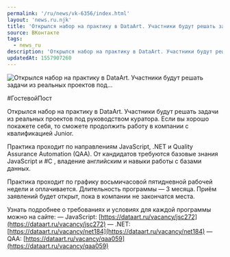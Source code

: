 ```yaml
---
permalink: '/ru/news/vk-6356/index.html'
layout: 'news.ru.njk'
title: 'Открылся набор на практику в DataArt. Участники будут решать задачи из реальных проектов под'
source: ВКонтакте
tags:
  - news_ru
description: 'Открылся набор на практику в DataArt. Участники будут решать задачи из реальных проектов под…'
updatedAt: 1557907260
---
```

![Открылся набор на практику в DataArt. Участники будут решать задачи из реальных проектов под…](https://sun9-67.userapi.com/impf/c848628/v848628048/186ccb/yx8Z-q9-9Jk.jpg?size=1280x853&quality=96&proxy=1&sign=0d1372542bd0a058d139250c8733a68c&c_uniq_tag=MxFMBDMrx9x9H_QrZUMrA1sS_w0XGUcc_MXhX3AsSgo&type=album)

#ГостевойПост

Открылся набор на практику в DataArt. Участники будут решать задачи из реальных проектов под руководством куратора. Если вы хорошо покажете себя, то сможете продолжить работу в компании с квалификацией Junior.

Практика проходит по направлениям JavaScript, .NET и Quality Assurance Automation (QAA). От кандидатов требуются базовые знания JavaScript и #C , владение английским и навыки работы с базами данных.

Практика проходит по графику восьмичасовой пятидневной рабочей недели и оплачивается. Длительность программы — 3 месяца. Приём заявлений будет открыт, пока в компании не закончатся места.

Узнать подробнее о требованиях и условиях для каждой программы можно на сайте:
— JavaScript: [https://dataart.ru/vacancy/jsc272](https://dataart.ru/vacancy/jsc272)
— .NET: [https://dataart.ru/vacancy/net184](https://dataart.ru/vacancy/net184)
— QAA: [https://dataart.ru/vacancy/qaa059](https://dataart.ru/vacancy/qaa059)
